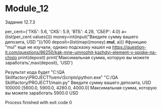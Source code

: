 # Module_12
Задание 12.7.3

per_cent={'ТКБ': 5.6, 'СКБ': 5.9, 'ВТБ': 4.28, 'СБЕР': 4.0}
a=(list(per_cent.values()))
money=int(input("Введите сумму вашего депозита, USD "))/100
deposit=(list(map((money).__mul__, a))) #функцию "mul" еще не изучали, однако подсказку нашел на https://question-it.com/questions/86250/kak-mne-umnozhit-kazhdyj-element-v-spiske-na-chislo
print(deposit)
print('Максимальная сумма, которую вы можете заработать',max(deposit), 'USD')


Результат кода будет 
"C:\QA Skillfactory\PROJECT1\venv\Scripts\python.exe" "C:/QA Skillfactory/PROJECT1/main.py"
Введите сумму вашего депозита, USD 100000
[5600.0, 5900.0, 4280.0, 4000.0]
Максимальная сумма, которую вы можете заработать 5900.0 USD

Process finished with exit code 0


